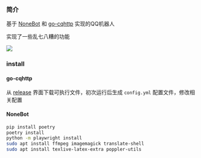 ### 简介

基于 [NoneBot](https://github.com/nonebot/nonebot2) 和 [go-cqhttp](https://github.com/Mrs4s/go-cqhttp) 实现的QQ机器人

实现了一些乱七八糟的功能

![](https://s2.loli.net/2021/12/31/d4wfmprbWaZSQGV.png)


### install

#### go-cqhttp

从 [release](https://github.com/Mrs4s/go-cqhttp/releases) 界面下载可执行文件，初次运行后生成 `config.yml` 配置文件，修改相关配置

#### NoneBot

```bash
pip install poetry
poetry install
python -m playwright install
sudo apt install ffmpeg imagemagick translate-shell
sudo apt install texlive-latex-extra poppler-utils
```
